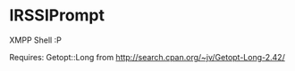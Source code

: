 IRSSIPrompt
===========

XMPP Shell :P

Requires: Getopt::Long from http://search.cpan.org/~jv/Getopt-Long-2.42/
